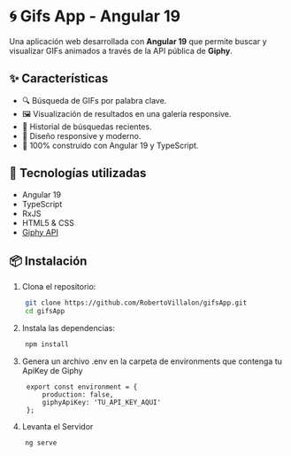 # 🌀 Gifs App - Angular 19

Una aplicación web desarrollada con **Angular 19** que permite buscar y visualizar GIFs animados a través de la API pública de **Giphy**.

## ✨ Características

- 🔍 Búsqueda de GIFs por palabra clave.
- 🖼️ Visualización de resultados en una galería responsive.
- 🔁 Historial de búsquedas recientes.
- 📱 Diseño responsive y moderno.
- 🚀 100% construido con Angular 19 y TypeScript.

## 🔧 Tecnologías utilizadas

- Angular 19
- TypeScript
- RxJS
- HTML5 & CSS
- [Giphy API](https://developers.giphy.com/)

## 📦 Instalación

1. Clona el repositorio:
```bash
    git clone https://github.com/RobertoVillalon/gifsApp.git
    cd gifsApp
```

2. Instala las dependencias:
```bash
    npm install
```

3. Genera un archivo .env en la carpeta de environments que contenga tu ApiKey de Giphy

        export const environment = {
            production: false,
            giphyApiKey: 'TU_API_KEY_AQUI'
        };

4. Levanta el Servidor
```bash
    ng serve
```